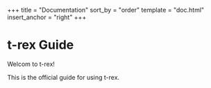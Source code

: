 +++
title = "Documentation"
sort_by = "order"
template = "doc.html"
insert_anchor = "right"
+++

t-rex Guide
===========

Welcom to t-rex!

This is the official guide for using t-rex.
